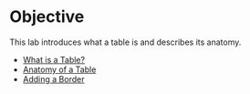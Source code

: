 # Objective

This lab introduces what a table is and describes its anatomy.

- [What is a Table?](#01)
- [Anatomy of a Table](#02)
- [Adding a Border](#03)

